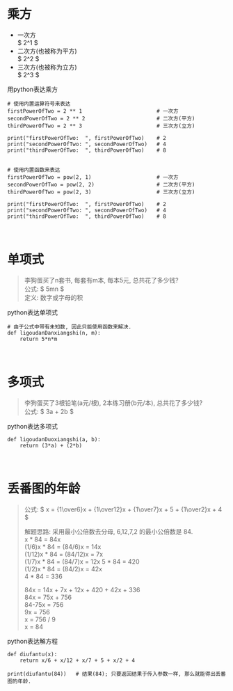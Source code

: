 # 乘方
- 一次方  
  $ 2^1 $
- 二次方(也被称为平方)  
  $ 2^2 $
- 三次方(也被称为立方)  
  $ 2^3 $    

用python表达乘方
```python3
# 使用内置运算符号来表达
firstPowerOfTwo = 2 ** 1                        # 一次方
secondPowerOfTwo = 2 ** 2                       # 二次方(平方)
thirdPowerOfTwo = 2 ** 3                        # 三次方(立方)

print("firstPowerOfTwo:  ", firstPowerOfTwo)    # 2
print("secondPowerOfTwo: ", secondPowerOfTwo)   # 4
print("thirdPowerOfTwo:  ", thirdPowerOfTwo)    # 8


# 使用内置函数来表达
firstPowerOfTwo = pow(2, 1)                     # 一次方
secondPowerOfTwo = pow(2, 2)                    # 二次方(平方)
thirdPowerOfTwo = pow(2, 3)                     # 三次方(立方)

print("firstPowerOfTwo:  ", firstPowerOfTwo)    # 2
print("secondPowerOfTwo: ", secondPowerOfTwo)   # 4
print("thirdPowerOfTwo:  ", thirdPowerOfTwo)    # 8
```

&nbsp;  
# 单项式
> 李狗蛋买了n套书, 每套有m本, 每本5元, 总共花了多少钱?  
> 公式: $ 5mn $   
> 定义: 数字或字母的积

python表达单项式
```python3
# 由于公式中带有未知数, 因此只能使用函数来解决.
def ligoudanDanxiangshi(n, m):
    return 5*n*m
```


&nbsp;  
# 多项式
> 李狗蛋买了3根铅笔(a元/根), 2本练习册(b元/本), 总共花了多少钱?  
> 公式: $ 3a + 2b $   

python表达多项式
```python3
def ligoudanDuoxiangshi(a, b):
    return (3*a) + (2*b)
``` 

&nbsp;  
# 丢番图的年龄
> 公式: $ x = {1\over6}x + {1\over12}x + {1\over7}x + 5 + {1\over2}x + 4  $
>
> 解题思路: 采用最小公倍数去分母, 6,12,7,2 的最小公倍数是 84.  
>       x * 84            = 84x   
>  (1/6)x * 84 =  (84/6)x = 14x   
> (1/12)x * 84 = (84/12)x = 7x   
>  (1/7)x * 84 =  (84/7)x = 12x
>       5 * 84            = 420      
>  (1/2)x * 84 =  (84/2)x = 42x     
>       4 * 84            = 336  
>
>    84x = 14x + 7x + 12x + 420 + 42x + 336   
>    84x = 75x + 756   
> 84-75x = 756   
>     9x = 756    
>      x = 756 / 9   
>      x = 84   
 
python表达解方程
```python3
def diufantu(x):
    return x/6 + x/12 + x/7 + 5 + x/2 + 4

print(diufantu(84))   # 结果(84); 只要返回结果于传入参数一样, 那么就能得出丢番图的年龄.
```